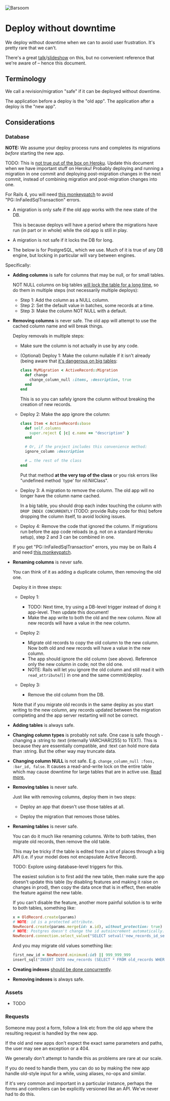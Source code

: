 ![Barsoom](http://barsoom.se/barsoom.png)

# Deploy without downtime

We deploy without downtime when we can to avoid user frustration. It's pretty rare that we can't.

There's a great [talk](http://www.youtube.com/watch?v=R6bVTthtnZ0)/[slideshow](https://github.com/barsoom/devbook/tree/master/deploy_without_downtime) on this, but no convenient reference that we're aware of – hence this document.

## Terminology

We call a revision/migration "safe" if it can be deployed without downtime.

The application before a deploy is the "old app". The application after a deploy is the "new app".


## Considerations


### Database

**NOTE:** We assume your deploy process runs and completes its migrations *before* starting the new app.

TODO: This is [not true out of the box on Heroku](https://github.com/barsoom/devbook/issues/34). Update this document when we have important stuff on Heroku! Probably deploying and running a migration in one commit and deploying post-migration changes in the next commit, instead of combining migration and post-migration changes into one.

For Rails 4, you will need [this monkeypatch](https://github.com/rails/rails/issues/12330#issuecomment-244930976) to avoid "PG::InFailedSqlTransaction" errors.

* A migration is only safe if the old app works with the new state of the DB.

  This is because deploys will have a period where the migrations have run (in part or in whole) while the old app is still in play.

* A migration is not safe if it locks the DB for long.

* The below is for PostgreSQL, which we use. Much of it is true of any DB engine, but locking in particular will vary between engines.

Specifically:

* **Adding columns** is safe for columns that may be null, or for small tables.

  NOT NULL columns on big tables [will lock the table for a long time](http://stackoverflow.com/a/19527999/6962), so do them in multiple steps (not necessarily multiple deploys):

  * Step 1: Add the column as a NULL column.
  * Step 2: Set the default value in batches, some records at a time.
  * Step 3: Make the column NOT NULL with a default.

* **Removing columns** is never safe.
  The old app will attempt to use the cached column name and will break things.

  Deploy removals in multiple steps:

  * Make sure the column is not actually in use by any code.

  * (Optional) Deploy 1: Make the column nullable if it isn't already (being aware that [it's dangerous on big tables](http://stackoverflow.com/q/42070628/6962):

    ```ruby
    class MyMigration < ActiveRecord::Migration
      def change
        change_column_null :items, :description, true
      end
    end
    ```

    This is so you can safely ignore the column without breaking the creation of new records.

  * Deploy 2: Make the app ignore the column:

    ``` ruby
    class Item < ActiveRecord::base
      def self.columns
        super.reject { |c| c.name == "description" }
      end

      # Or, if the project includes this convenience method:
      ignore_column :description

      # … the rest of the class
    end
    ```

    Put that method **at the very top of the class** or you risk errors like "undefined method `type' for nil:NilClass".

  * Deploy 3: A migration to remove the column. The old app will no longer have the column name cached.

    In a big table, you should drop each index touching the column with `DROP INDEX CONCURRENTLY` (TODO: provide Ruby code for this) before dropping the column itself, to avoid locking issues.

  * Deploy 4: Remove the code that ignored the column. If migrations run before the app code reloads (e.g. not on a standard Heroku setup), step 2 and 3 can be combined in one.

  If you get "PG::InFailedSqlTransaction" errors, you may be on Rails 4 and need [this monkeypatch](https://github.com/rails/rails/issues/12330#issuecomment-244930976).

* **Renaming columns** is never safe.

  You can think of it as adding a duplicate column, then removing the old one.

  Deploy it in three steps:

  * Deploy 1:
    * TODO: Next time, try using a DB-level trigger instead of doing it app-level. Then update this document!
    * Make the app write to both the old and the new column. Now all new records will have a value in the new column.

  * Deploy 2:
    * Migrate old records to copy the old column to the new column. Now both old and new records will have a value in the new column.
    * The app should ignore the old column (see above). Reference only the new column in code; not the old one.
    * NOTE: Rails will let you ignore the old column and still read it with `read_attribute`/`[]` in one and the same commit/deploy.

  * Deploy 3:
    * Remove the old column from the DB.

  Note that if you migrate old records in the same deploy as you start writing to the new column, any records updated between the migration completing and the app server restarting will not be correct.

* **Adding tables** is always safe.

* **Changing column types** is probably not safe. One case is safe though - changing a :string to :text (internally VARCHAR(255) to TEXT). This is because they are essentially compatible, and :text can hold more data than :string. But the other way may truncate data.

* **Changing column NULL** is not safe. E.g. `change_column_null :foos, :bar_id, false`. It causes a read-and-write lock on the entire table which may cause downtime for large tables that are in active use. [Read more.](http://stackoverflow.com/q/42070628/6962)

* **Removing tables** is never safe.

  Just like with removing columns, deploy them in two steps:

  * Deploy an app that doesn't use those tables at all.

  * Deploy the migration that removes those tables.

* **Renaming tables** is never safe.

  You can do it much like renaming columns. Write to both tables, then migrate old records, then remove the old table.

  This may be tricky if the table is edited from a lot of places through a big API (i.e. if your model does not encapsulate Active Record).

  TODO: Explore using database-level triggers for this.

  The easiest solution is to first add the new table, then make sure the app doesn't update this table (by disabling features and making it raise on changes in prod), then copy the data once that is in effect, then enable the feature against the new table.

  If you can't disable the feature, another more painful solution is to write to both tables, something like:

  ``` ruby
  x = OldRecord.create(params)
  # NOTE: id is a protected attribute.
  NewRecord.create(params.merge(id: x.id), without_protection: true)
  # NOTE: Postgres doesn't change the id autoincrement automatically.
  NewRecord.connection.select_value("SELECT setval('new_records_id_seq', (SELECT MAX(id) FROM new_records));")
  ```

  And you may migrate old values something like:

  ``` ruby
  first_new_id = NewRecord.minimum(:id) || 999_999_999
  insert_sql("INSERT INTO new_records (SELECT * FROM old_records WHERE id < #{first_new_id})")
  ```

* **Creating indexes** [should be done concurrently](https://robots.thoughtbot.com/how-to-create-postgres-indexes-concurrently-in).

* **Removing indexes** is always safe.


### Assets

* TODO


### Requests

Someone may post a form, follow a link etc from the old app where the resulting request is handled by the new app.

If the old and new apps don't expect the exact same parameters and paths, the user may see an exception or a 404.

We generally don't attempt to handle this as problems are rare at our scale.

If you do need to handle them, you can do so by making the new app handle old-style input for a while, using aliases, no-ops and similar.

If it's very common and important in a particular instance, perhaps the forms and controllers can be explicitly versioned like an API. We've never had to do this.
